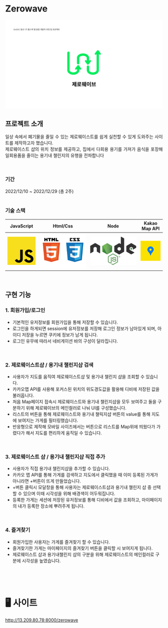 # Zerowave

<p align="center">
  <img src="./Imgs/main.png" width="800px">
</p>

## 프로젝트 소개

<p align="justify">
일상 속에서 폐기물을 줄일 수 있는 제로웨이스트를 쉽게 실천할 수 있게 도와주는 사이트를 제작하고자 했습니다.<br>
제로웨이스트 샵의 위치 정보를 제공하고, 집에서 다회용 용기를 가져가 음식을 포장해 일회용품을 줄이는 용기내 챌린지의 유행을 전파합니다
</p>

<br>

### 기간

2022/12/10 ~ 2022/12/29 (총 2주)
<br>
<br>

### 기술 스택

| JavaScript |  Html/Css  |   Node    | Kakao Map API |
| :--------: | :--------: | :-------: | :-----------: |
|   ![js]    | ![htmlCss] | ![nodejs] |   ![kakao]    |

<br>

## 구현 기능

### 1. 회원가입/로그인

- 기본적인 유저정보를 회원가입을 통해 저장할 수 있습니다.
- 로그인을 하게되면 session에 유저정보를 저장해 로그인 정보가 남아있게 되며, 아이디 저장을 누르면 쿠키에 정보가 남게 됩니다.
- 로그인 유무에 따라서 네비게이션 바의 구성이 달라집니다.

<br>

### 2. 제로웨이스트샵 / 용기내 챌린지샵 검색

- 사용자가 지도를 움직여 제로웨이스트샵 및 용기내 챌린지 샵을 조회할 수 있습니다.
- 카카오맵 API를 사용해 포커스된 위치의 위도경도값을 활용해 디비에 저장된 값을 불러옵니다.
- 처음 Map페이지 접속시 제로웨이스트와 용기내 챌린지샵을 모두 보여주고 둘을 구분하기 위해 제로웨이브의 메인컬러로 나눠 UI를 구성했습니다.
- 리스트의 버튼을 통해 제로웨이스트와 용기내 챌릭지샵 버튼의 value를 통해 지도에 보여지는 가게를 필터링했습니다.
- 반응형으로 제작해 모바일 사이즈에서는 버튼으로 리스트를 Map위에 띄웠다가 가렸다가 해서 지도를 편리하게 움직일 수 있습니다.

<br>

### 3. 제로웨이스트 샵 / 용기내 챌린지샵 직접 추가

- 사용자가 직접 용기내 챌린지샵을 추가할 수 있습니다.
- 카카오 맵 API를 통해 가게를 검색하고 지도에서 클릭했을 때 이미 등록된 가게가 아니라면 +버튼이 뜨게 만들었습니다.
- +버튼 클릭시 모달창을 통해 사용자는 제로웨이스트샵과 용기내 챌린지 샵 중 선택할 수 있으며 이때 시각성을 위해 배경색이 어두워집니다.
- 등록한 가게는 세션에 저장된 유저정보를 통해 디비에서 값을 조회하고, 마이페이지의 내가 등록한 장소에 뿌려주게 됩니다.

<br>

### 4. 즐겨찾기

- 회원가입한 사용자는 가게를 즐겨찾기 할 수 있습니다.
- 즐겨찾기한 가게는 마이페이지의 즐겨찾기 버튼을 클릭할 시 보여지게 됩니다.
- 제로웨이스트 샵과 용기내챌린지 샵의 구분을 위해 제로웨이스트의 메인컬러로 구분에 시각성을 높였습니다.

<br>

<!-- Stack Icon Refernces -->

[js]: /Imgs/js.png
[htmlcss]: /Imgs/html_css_logo.png
[nodejs]: /Imgs/Node.js_logo.svg.png
[kakao]: /Imgs/kakaoApi.png

<br>
<br>

# 🖥 사이트

http://13.209.80.78:8000/zerowave
